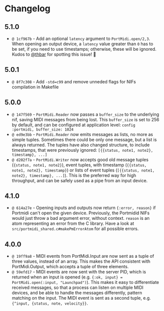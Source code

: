 # Changelog

## 5.1.0

* `@ 1cf967b` - Add an optional `latency` argument to `PortMidi.open/2,3`. When opening an output device, a `latency` value greater than `0` has to be set, if you need to use timestamps; otherwise, these will be ignored. Kudos to [@thbar](https://github.com/thbar) for spotting this issue! 👏

## 5.0.1

* `@ 8f7c308` - Add `-std=c99` and remove unneded flags for NIFs compilation in Makefile

## 5.0.0
* `@ 147f569` - `PortMidi.Reader` now passes a `buffer_size` to the underlying nif, saving MIDI messages from being lost. This `buffer_size` is set to 256 by default, and can be configured at application level: `config :portmidi, buffer_size: 1024`
* `@ ed9e3bb` - `PortMidi.Reader` now emits messages as lists, no more as simple tuples. Sometimes there could be only one message, but a list is always returned. The tuples have also changed structure, to include timestamps, that were previously ignored: `[{{status, note1, note2}, timestamp}, ...]`
* `@ d202f7a` - `PortMidi.Writer` now accepts good old message tuples (`{status, note1, note2}`), event tuples, with timestamp (`{{status, note1, note2}, timestamp}`) or lists of event tuples (`[{{status, note1, note2}, timestamp}, ...]`). This is the preferred way for high throughput, and can be safely used as a pipe from an input device.

## 4.1.0
* `@ 614a27e` - Opening inputs and outputs now return `{:error, reason}` if Portmidi can't open the given device. Previously, the Portmidid NIFs would just throw a bad argument error, without context. `reason` is an atom representing an error from the C library. Have a look at `src/portmidi_shared.c#makePmErrorAtom` for all possible errors.

## 4.0.0
* `@ 19ff9a8` - MIDI events from PortMidi.Input are now sent as a tuple of three values, instead of an array. This makes the API consistent with PortMidi.Output, which accepts a tuple of three elements.
* `@ 59efd17` - MIDI events are now sent with the server PID, which is returned when an input is opened (e.g. `{:ok, input} = PortMidi.open(:input, "Launchpad")`). This makes it easy to differentiate received messages, so that a process can listen on multiple MIDI devices, and be able to handle the messages differently, pattern matching on the input. The MIDI event is sent as a second tuple, e.g. `{^input, {status, note, velocity}}`.
